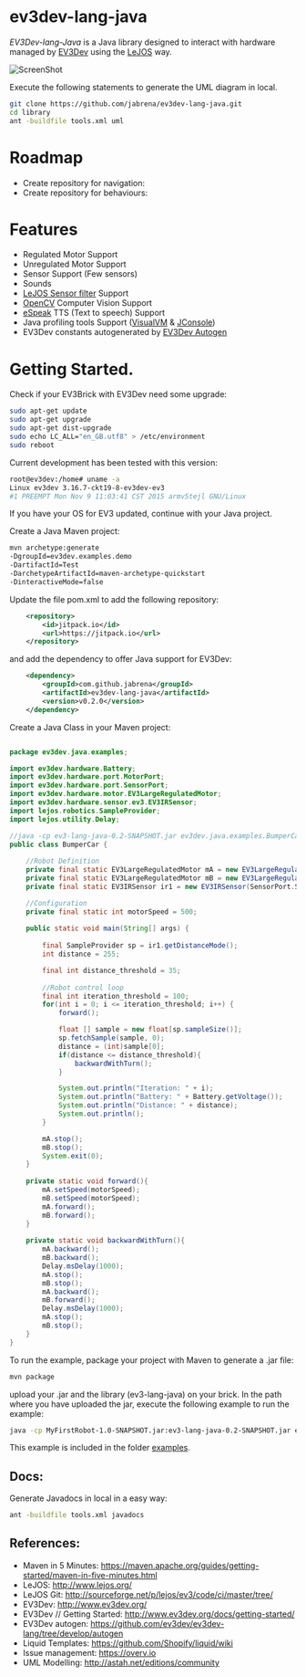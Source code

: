 # ev3dev-lang-java

*EV3Dev-lang-Java* is a Java library designed to interact with hardware managed by [EV3Dev](http://www.ev3dev.org/) using the [LeJOS](http://www.lejos.org/) way.

![ScreenShot](https://raw.githubusercontent.com/jabrena/ev3dev-lang-java/master/docs/uml/graph.png)

Execute the following statements to generate the UML diagram in local.

``` bash
git clone https://github.com/jabrena/ev3dev-lang-java.git
cd library
ant -buildfile tools.xml uml
```

# Roadmap

* Create repository for navigation:
* Create repository for behaviours: 

# Features

* Regulated Motor Support
* Unregulated Motor Support
* Sensor Support (Few sensors)
* Sounds
* [LeJOS Sensor filter](http://sourceforge.net/p/lejos/wiki/Sensor%20Framework/) Support
* [OpenCV](http://opencv.org/) Computer Vision Support
* [eSpeak](http://espeak.sourceforge.net/) TTS (Text to speech) Support
* Java profiling tools Support ([VisualVM](https://visualvm.java.net/) & [JConsole](http://docs.oracle.com/javase/7/docs/technotes/guides/management/jconsole.html))
* EV3Dev constants autogenerated by [EV3Dev Autogen](https://github.com/ev3dev/ev3dev-lang/tree/develop/autogen)

# Getting Started.

Check if your EV3Brick with EV3Dev need some upgrade:

``` bash
sudo apt-get update
sudo apt-get upgrade
sudo apt-get dist-upgrade
sudo echo LC_ALL="en_GB.utf8" > /etc/environment 
sudo reboot
```

Current development has been tested with this version:

``` bash
root@ev3dev:/home# uname -a
Linux ev3dev 3.16.7-ckt19-8-ev3dev-ev3 
#1 PREEMPT Mon Nov 9 11:03:41 CST 2015 armv5tejl GNU/Linux
```

If you have your OS for EV3 updated, continue with your Java project.

Create a Java Maven project:

``` bash
mvn archetype:generate 
-DgroupId=ev3dev.examples.demo 
-DartifactId=Test 
-DarchetypeArtifactId=maven-archetype-quickstart 
-DinteractiveMode=false
```

Update the file pom.xml to add the following repository:

``` xml
	<repository>
	    <id>jitpack.io</id>
	    <url>https://jitpack.io</url>
	</repository>
```

and add the dependency to offer Java support for EV3Dev:

``` xml
	<dependency>
	    <groupId>com.github.jabrena</groupId>
	    <artifactId>ev3dev-lang-java</artifactId>
	    <version>v0.2.0</version>
	</dependency>
```

Create a Java Class in your Maven project:


``` java

package ev3dev.java.examples;

import ev3dev.hardware.Battery;
import ev3dev.hardware.port.MotorPort;
import ev3dev.hardware.port.SensorPort;
import ev3dev.hardware.motor.EV3LargeRegulatedMotor;
import ev3dev.hardware.sensor.ev3.EV3IRSensor;
import lejos.robotics.SampleProvider;
import lejos.utility.Delay;

//java -cp ev3-lang-java-0.2-SNAPSHOT.jar ev3dev.java.examples.BumperCar
public class BumperCar {
    
    //Robot Definition
    private final static EV3LargeRegulatedMotor mA = new EV3LargeRegulatedMotor(MotorPort.A);
    private final static EV3LargeRegulatedMotor mB = new EV3LargeRegulatedMotor(MotorPort.B);
    private final static EV3IRSensor ir1 = new EV3IRSensor(SensorPort.S2);

    //Configuration
    private final static int motorSpeed = 500;
    
    public static void main(String[] args) {
        
        final SampleProvider sp = ir1.getDistanceMode();
        int distance = 255;

        final int distance_threshold = 35;
        
        //Robot control loop
        final int iteration_threshold = 100;
        for(int i = 0; i <= iteration_threshold; i++) {
            forward();

            float [] sample = new float[sp.sampleSize()];
            sp.fetchSample(sample, 0);
            distance = (int)sample[0];
            if(distance <= distance_threshold){
                backwardWithTurn();
            }

            System.out.println("Iteration: " + i);
            System.out.println("Battery: " + Battery.getVoltage());
            System.out.println("Distance: " + distance);
            System.out.println();
        }

        mA.stop();
        mB.stop();
        System.exit(0);
    }
    
    private static void forward(){
        mA.setSpeed(motorSpeed);
        mB.setSpeed(motorSpeed);
        mA.forward();
        mB.forward();
    }
    
    private static void backwardWithTurn(){
        mA.backward();
        mB.backward();
        Delay.msDelay(1000);
        mA.stop();
        mB.stop();
        mA.backward();
        mB.forward();
        Delay.msDelay(1000);
        mA.stop();
        mB.stop();
    }
}

```

To run the example, package your project with Maven to generate a .jar file:

``` bash
mvn package
```

upload your .jar and the library (ev3-lang-java) on your brick. In the path where you have uploaded the jar, execute the following example to run the example:


``` bash
java -cp MyFirstRobot-1.0-SNAPSHOT.jar:ev3-lang-java-0.2-SNAPSHOT.jar ev3dev.java.MyFirstRobot.Test

```

This example is included in the folder [examples](https://github.com/jabrena/ev3dev-lang-java/tree/master/examples/java/MyFirstRobot).

## Docs:

Generate Javadocs in local in a easy way:

``` bash
ant -buildfile tools.xml javadocs
```

## References:

* Maven in 5 Minutes: https://maven.apache.org/guides/getting-started/maven-in-five-minutes.html
* LeJOS: http://www.lejos.org/
* LeJOS Git: http://sourceforge.net/p/lejos/ev3/code/ci/master/tree/ 
* EV3Dev: http://www.ev3dev.org/
* EV3Dev // Getting Started: http://www.ev3dev.org/docs/getting-started/
* EV3Dev autogen: https://github.com/ev3dev/ev3dev-lang/tree/develop/autogen
* Liquid Templates: https://github.com/Shopify/liquid/wiki
* Issue management: https://overv.io
* UML Modelling: http://astah.net/editions/community
